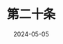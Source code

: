 ---
layout: movie-review
title: 第二十条
description: >
  主旨有一定现实意义，但无用无趣的内容有些多。马丽和雷佳音的家庭生活像在演春晚小品，吕玲玲莫名其妙就从一个当仁不让的烈女变成了甘愿退居身后（甚至被停职？）的观众，女性角色再次被边缘化、客体化。我想了一下片中令我不适的地方，大概还是传达着导演的男本位审美。以及康村恶霸被郝跳楼之后就吓得纷纷认罪，我只能想到他们害怕她做鬼后也不放过他们这个理由…
category: 电影
img: assets/img/movie/2024/di_er_shi_tiao.webp
star: 3
date: 2024-05-05
---